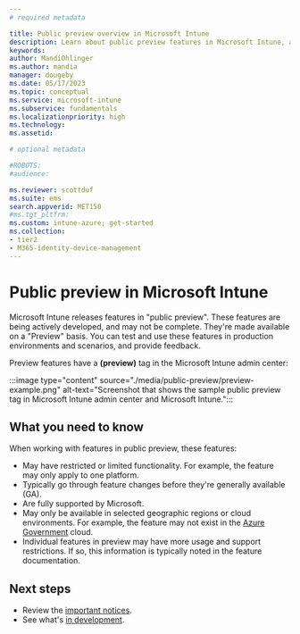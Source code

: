 ```yaml
---
# required metadata

title: Public preview overview in Microsoft Intune
description: Learn about public preview features in Microsoft Intune, and see an example. See a list of limitations, restrictions, and more in the Microsoft Intune admin center.
keywords:
author: MandiOhlinger
ms.author: mandia
manager: dougeby
ms.date: 05/17/2023
ms.topic: conceptual
ms.service: microsoft-intune
ms.subservice: fundamentals
ms.localizationpriority: high
ms.technology:
ms.assetid: 

# optional metadata

#ROBOTS:
#audience:

ms.reviewer: scottduf
ms.suite: ems
search.appverid: MET150
#ms.tgt_pltfrm:
ms.custom: intune-azure; get-started
ms.collection:
- tier2
- M365-identity-device-management
---
```


# Public preview in Microsoft Intune

Microsoft Intune releases features in "public preview". These features are being actively developed, and may not be complete. They're made available on a "Preview" basis. You can test and use these features in production environments and scenarios, and provide feedback.

Preview features have a **(preview)** tag in the Microsoft Intune admin center:

:::image type="content" source="./media/public-preview/preview-example.png" alt-text="Screenshot that shows the sample public preview tag in Microsoft Intune admin center and Microsoft Intune.":::

## What you need to know

When working with features in public preview, these features:

- May have restricted or limited functionality. For example, the feature may only apply to one platform.
- Typically go through feature changes before they're generally available (GA).
- Are fully supported by Microsoft.
- May only be available in selected geographic regions or cloud environments. For example, the feature may not exist in the [Azure Government](/azure/azure-government/documentation-government-welcome) cloud.
- Individual features in preview may have more usage and support restrictions. If so, this information is typically noted in the feature documentation.

## Next steps

- Review the [important notices](whats-new.md#notices).
- See what's [in development](in-development.md).
